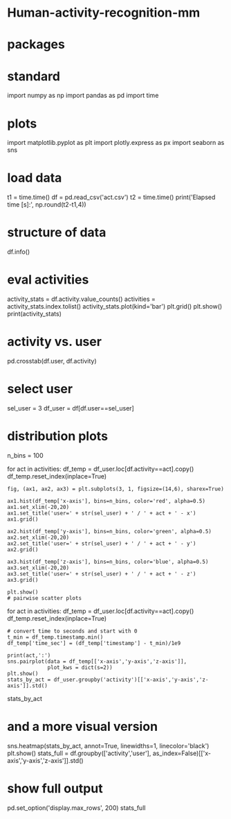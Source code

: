 # Human-activity-recognition-mm
# packages

# standard
import numpy as np
import pandas as pd
import time

# plots
import matplotlib.pyplot as plt
import plotly.express as px
import seaborn as sns
# load data
t1 = time.time()
df = pd.read_csv('act.csv')
t2 = time.time()
print('Elapsed time [s]:', np.round(t2-t1,4))
# structure of data
df.info()
# eval activities
activity_stats = df.activity.value_counts()
activities = activity_stats.index.tolist()
activity_stats.plot(kind='bar')
plt.grid()
plt.show()
print(activity_stats)
# activity vs. user
pd.crosstab(df.user, df.activity)
# select user
sel_user = 3
df_user = df[df.user==sel_user]
# distribution plots
n_bins = 100

for act in activities:
    df_temp = df_user.loc[df.activity==act].copy()
    df_temp.reset_index(inplace=True)
    
    fig, (ax1, ax2, ax3) = plt.subplots(3, 1, figsize=(14,6), sharex=True)
    
    ax1.hist(df_temp['x-axis'], bins=n_bins, color='red', alpha=0.5)
    ax1.set_xlim(-20,20)
    ax1.set_title('user=' + str(sel_user) + ' / ' + act + ' - x')
    ax1.grid()
    
    ax2.hist(df_temp['y-axis'], bins=n_bins, color='green', alpha=0.5)
    ax2.set_xlim(-20,20)
    ax2.set_title('user=' + str(sel_user) + ' / ' + act + ' - y')
    ax2.grid()

    ax3.hist(df_temp['z-axis'], bins=n_bins, color='blue', alpha=0.5)
    ax3.set_xlim(-20,20)
    ax3.set_title('user=' + str(sel_user) + ' / ' + act + ' - z')
    ax3.grid()
    
    plt.show()
    # pairwise scatter plots
for act in activities:
    df_temp = df_user.loc[df.activity==act].copy()
    df_temp.reset_index(inplace=True)
    
    # convert time to seconds and start with 0
    t_min = df_temp.timestamp.min()
    df_temp['time_sec'] = (df_temp['timestamp'] - t_min)/1e9
    
    print(act,':')
    sns.pairplot(data = df_temp[['x-axis','y-axis','z-axis']],
                 plot_kws = dict(s=2))
    plt.show()
    stats_by_act = df_user.groupby('activity')[['x-axis','y-axis','z-axis']].std()
stats_by_act
# and a more visual version
sns.heatmap(stats_by_act, annot=True, linewidths=1, linecolor='black')
plt.show()
stats_full = df.groupby(['activity','user'], 
                        as_index=False)[['x-axis','y-axis','z-axis']].std()
# show full output
pd.set_option('display.max_rows', 200)
stats_full
